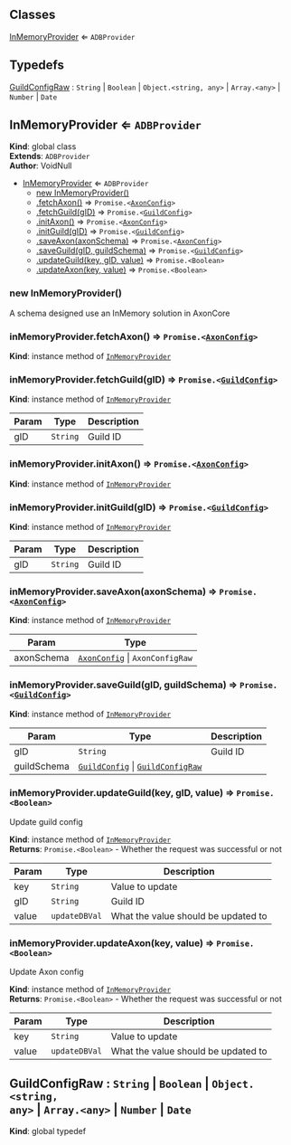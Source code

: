 ## Classes

<dl>
<dt><a href="#InMemoryProvider">InMemoryProvider</a> ⇐ <code>ADBProvider</code></dt>
<dd></dd>
</dl>

## Typedefs

<dl>
<dt><a href="#GuildConfigRaw">GuildConfigRaw</a> : <code>String</code> | <code>Boolean</code> | <code>Object.&lt;string, any&gt;</code> | <code>Array.&lt;any&gt;</code> | <code>Number</code> | <code>Date</code></dt>
<dd></dd>
</dl>

<a name="InMemoryProvider"></a>

## InMemoryProvider ⇐ <code>ADBProvider</code>
**Kind**: global class  
**Extends**: <code>ADBProvider</code>  
**Author**: VoidNull  

* [InMemoryProvider](#InMemoryProvider) ⇐ <code>ADBProvider</code>
    * [new InMemoryProvider()](#new_InMemoryProvider_new)
    * [.fetchAxon()](#InMemoryProvider+fetchAxon) ⇒ <code>Promise.&lt;[AxonConfig](Core/AxonConfig)&gt;</code>
    * [.fetchGuild(gID)](#InMemoryProvider+fetchGuild) ⇒ <code>Promise.&lt;[GuildConfig](Core/GuildConfig)&gt;</code>
    * [.initAxon()](#InMemoryProvider+initAxon) ⇒ <code>Promise.&lt;[AxonConfig](Core/AxonConfig)&gt;</code>
    * [.initGuild(gID)](#InMemoryProvider+initGuild) ⇒ <code>Promise.&lt;[GuildConfig](Core/GuildConfig)&gt;</code>
    * [.saveAxon(axonSchema)](#InMemoryProvider+saveAxon) ⇒ <code>Promise.&lt;[AxonConfig](Core/AxonConfig)&gt;</code>
    * [.saveGuild(gID, guildSchema)](#InMemoryProvider+saveGuild) ⇒ <code>Promise.&lt;[GuildConfig](Core/GuildConfig)&gt;</code>
    * [.updateGuild(key, gID, value)](#InMemoryProvider+updateGuild) ⇒ <code>Promise.&lt;Boolean&gt;</code>
    * [.updateAxon(key, value)](#InMemoryProvider+updateAxon) ⇒ <code>Promise.&lt;Boolean&gt;</code>

<a name="new_InMemoryProvider_new"></a>

### new InMemoryProvider()
A schema designed use an InMemory solution in AxonCore

<a name="InMemoryProvider+fetchAxon"></a>

### inMemoryProvider.fetchAxon() ⇒ <code>Promise.&lt;[AxonConfig](Core/AxonConfig)&gt;</code>
**Kind**: instance method of [<code>InMemoryProvider</code>](#InMemoryProvider)  
<a name="InMemoryProvider+fetchGuild"></a>

### inMemoryProvider.fetchGuild(gID) ⇒ <code>Promise.&lt;[GuildConfig](Core/GuildConfig)&gt;</code>
**Kind**: instance method of [<code>InMemoryProvider</code>](#InMemoryProvider)  

| Param | Type | Description |
| --- | --- | --- |
| gID | <code>String</code> | Guild ID |

<a name="InMemoryProvider+initAxon"></a>

### inMemoryProvider.initAxon() ⇒ <code>Promise.&lt;[AxonConfig](Core/AxonConfig)&gt;</code>
**Kind**: instance method of [<code>InMemoryProvider</code>](#InMemoryProvider)  
<a name="InMemoryProvider+initGuild"></a>

### inMemoryProvider.initGuild(gID) ⇒ <code>Promise.&lt;[GuildConfig](Core/GuildConfig)&gt;</code>
**Kind**: instance method of [<code>InMemoryProvider</code>](#InMemoryProvider)  

| Param | Type | Description |
| --- | --- | --- |
| gID | <code>String</code> | Guild ID |

<a name="InMemoryProvider+saveAxon"></a>

### inMemoryProvider.saveAxon(axonSchema) ⇒ <code>Promise.&lt;[AxonConfig](Core/AxonConfig)&gt;</code>
**Kind**: instance method of [<code>InMemoryProvider</code>](#InMemoryProvider)  

| Param | Type |
| --- | --- |
| axonSchema | <code>[AxonConfig](Core/AxonConfig)</code> \| <code>AxonConfigRaw</code> | 

<a name="InMemoryProvider+saveGuild"></a>

### inMemoryProvider.saveGuild(gID, guildSchema) ⇒ <code>Promise.&lt;[GuildConfig](Core/GuildConfig)&gt;</code>
**Kind**: instance method of [<code>InMemoryProvider</code>](#InMemoryProvider)  

| Param | Type | Description |
| --- | --- | --- |
| gID | <code>String</code> | Guild ID |
| guildSchema | <code>[GuildConfig](Core/GuildConfig)</code> \| [<code>GuildConfigRaw</code>](#GuildConfigRaw) |  |

<a name="InMemoryProvider+updateGuild"></a>

### inMemoryProvider.updateGuild(key, gID, value) ⇒ <code>Promise.&lt;Boolean&gt;</code>
Update guild config

**Kind**: instance method of [<code>InMemoryProvider</code>](#InMemoryProvider)  
**Returns**: <code>Promise.&lt;Boolean&gt;</code> - Whether the request was successful or not  

| Param | Type | Description |
| --- | --- | --- |
| key | <code>String</code> | Value to update |
| gID | <code>String</code> | Guild ID |
| value | <code>updateDBVal</code> | What the value should be updated to |

<a name="InMemoryProvider+updateAxon"></a>

### inMemoryProvider.updateAxon(key, value) ⇒ <code>Promise.&lt;Boolean&gt;</code>
Update Axon config

**Kind**: instance method of [<code>InMemoryProvider</code>](#InMemoryProvider)  
**Returns**: <code>Promise.&lt;Boolean&gt;</code> - Whether the request was successful or not  

| Param | Type | Description |
| --- | --- | --- |
| key | <code>String</code> | Value to update |
| value | <code>updateDBVal</code> | What the value should be updated to |

<a name="GuildConfigRaw"></a>

## GuildConfigRaw : <code>String</code> \| <code>Boolean</code> \| <code>Object.&lt;string, any&gt;</code> \| <code>Array.&lt;any&gt;</code> \| <code>Number</code> \| <code>Date</code>
**Kind**: global typedef  
